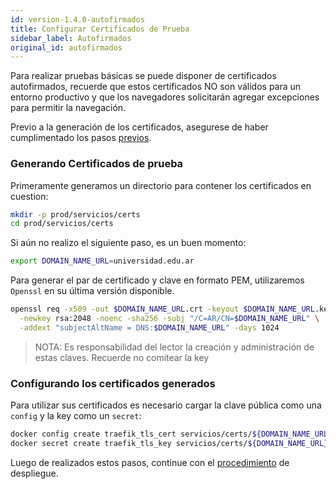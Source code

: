 ```yaml
---
id: version-1.4.0-autofirmados
title: Configurar Certificados de Prueba
sidebar_label: Autofirmados
original_id: autofirmados
---
```


Para realizar pruebas básicas se puede disponer de certificados autofirmados, recuerde que estos certificados NO son válidos para un entorno productivo y que los navegadores solicitarán agregar excepciones para permitir la navegación.

Previo a la generación de los certificados, asegurese de haber cumplimentado los pasos [previos](../redes#modificacion-de-dominio-base).

### Generando Certificados de prueba

Primeramente generamos un directorio para contener los certificados en cuestion:

```bash
mkdir -p prod/servicios/certs
cd prod/servicios/certs
```

Si aún no realizo el siguiente paso, es un buen momento:
```bash
export DOMAIN_NAME_URL=universidad.edu.ar
```

Para generar el par de certificado y clave en formato PEM, utilizaremos `Openssl` en su última versión disponible.

```bash
openssl req -x509 -out $DOMAIN_NAME_URL.crt -keyout $DOMAIN_NAME_URL.key \
  -newkey rsa:2048 -noenc -sha256 -subj "/C=AR/CN=$DOMAIN_NAME_URL" \
  -addext "subjectAltName = DNS:$DOMAIN_NAME_URL" -days 1024
```

> NOTA: Es responsabilidad del lector la creación y administración de estas claves. Recuerde no comitear la key

### Configurando los certificados generados

Para utilizar sus certificados es necesario cargar la clave pública como una `config` y la key como un `secret`:
```bash
docker config create traefik_tls_cert servicios/certs/${DOMAIN_NAME_URL}.crt
docker secret create traefik_tls_key servicios/certs/${DOMAIN_NAME_URL}.key
```

Luego de realizados estos pasos, continue con el [procedimiento](../redes#headers-de-seguridad) de despliegue.
